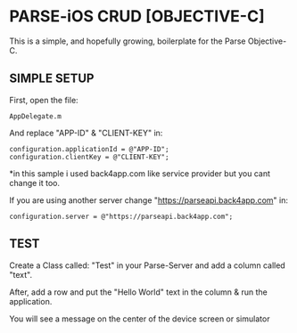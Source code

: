 # PARSE-iOS CRUD [OBJECTIVE-C]
This is a simple, and hopefully growing, boilerplate for the Parse Objective-C.

## SIMPLE SETUP

First, open the file:

    AppDelegate.m

And replace "APP-ID" & "CLIENT-KEY" in:

    configuration.applicationId = @"APP-ID";
    configuration.clientKey = @"CLIENT-KEY";
    
*in this sample i used back4app.com like service provider but you cant change it too.

If you are using another server change "https://parseapi.back4app.com" in:

    configuration.server = @"https://parseapi.back4app.com";
    
## TEST

Create a Class called: "Test" in your Parse-Server and add a column called "text".

After, add a row and put the "Hello World" text in the column & run the application.

You will see a message on the center of the device screen or simulator
